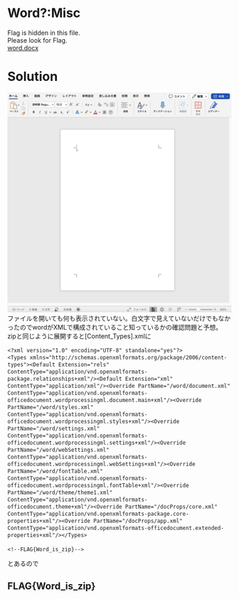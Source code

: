 # Word?:Misc
Flag is hidden in this file.  
Please look for Flag.  
[word.docx](./word.docx)

# Solution
![word.png](./word.png)
ファイルを開いても何も表示されていない。白文字で見えていないだけでもなかったのでwordがXMLで構成されていること知っているかの確認問題と予想。  
zipと同じように展開すると[Content_Types].xmlに
```
<?xml version="1.0" encoding="UTF-8" standalone="yes"?>
<Types xmlns="http://schemas.openxmlformats.org/package/2006/content-types"><Default Extension="rels" ContentType="application/vnd.openxmlformats-package.relationships+xml"/><Default Extension="xml" ContentType="application/xml"/><Override PartName="/word/document.xml" ContentType="application/vnd.openxmlformats-officedocument.wordprocessingml.document.main+xml"/><Override PartName="/word/styles.xml" ContentType="application/vnd.openxmlformats-officedocument.wordprocessingml.styles+xml"/><Override PartName="/word/settings.xml" ContentType="application/vnd.openxmlformats-officedocument.wordprocessingml.settings+xml"/><Override PartName="/word/webSettings.xml" ContentType="application/vnd.openxmlformats-officedocument.wordprocessingml.webSettings+xml"/><Override PartName="/word/fontTable.xml" ContentType="application/vnd.openxmlformats-officedocument.wordprocessingml.fontTable+xml"/><Override PartName="/word/theme/theme1.xml" ContentType="application/vnd.openxmlformats-officedocument.theme+xml"/><Override PartName="/docProps/core.xml" ContentType="application/vnd.openxmlformats-package.core-properties+xml"/><Override PartName="/docProps/app.xml" ContentType="application/vnd.openxmlformats-officedocument.extended-properties+xml"/></Types>

<!--FLAG{Word_is_zip}-->
```
とあるので
## FLAG{Word_is_zip}
